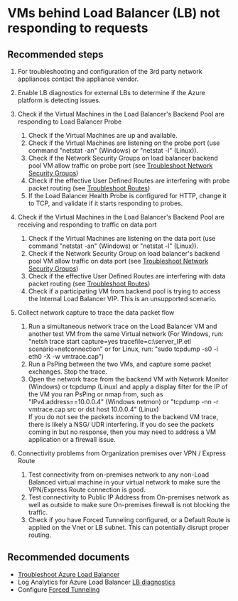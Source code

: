 <properties
	pageTitle="VMs behind Load Balancer (LB) not responding to requests"
	description="VMs behind Load Balancer (LB) not responding to requests"
	service="microsoft.network"
	resource="loadbalancers"
	authors="radwiv"
	displayOrder="15"
	selfHelpType="resource"
	supportTopicIds=""
	resourceTags=""
	productPesIds=""
	cloudEnvironments="MoonCake"
/>

# VMs behind Load Balancer (LB) not responding to requests

## **Recommended steps**

1. For troubleshooting and configuration of the 3rd party network appliances contact the appliance vendor. 
2. Enable LB diagnostics for external LBs to determine if the Azure platform is detecting issues. 
3. Check if the Virtual Machines in the Load Balancer's Backend Pool are responding to Load Balancer Probe<br>

    1. Check if the Virtual Machines are up and available.<br>
    2. Check if the Virtual Machines are listening on the probe port (use command "netstat -an" (Windows) or "netstat -l" (Linux)).<br>
    3. Check if the Network Security Groups on load balancer backend pool VM allow traffic on probe port (see [Troubleshoot Network Security Groups](https://docs.azure.cn/virtual-network/virtual-network-nsg-troubleshoot-portal))<br>
    4. Check if the effective User Defined Routes are interfering with probe packet routing (see [Troubleshoot Routes](https://docs.azure.cn/virtual-network/virtual-network-routes-troubleshoot-portal))<br>
    5. If the Load Balancer Health Probe is configured for HTTP,  change it to TCP, and validate if it starts responding to probes.<br> 

4. Check if the Virtual Machines in the Load Balancer's Backend Pool are receiving and responding to traffic on data port<br>

    1. Check if the Virtual Machines are listening on the data port (use command "netstat -an" (Windows) or "netstat -l" (Linux)).<br>
    2. Check if the Network Security Group on load balancer's backend pool VM allow traffic on data port (see [Troubleshoot Network Security Groups](https://docs.azure.cn/virtual-network/virtual-network-nsg-troubleshoot-portal))<br>
    3. Check if the effective User Defined Routes are interfering with data packet routing (see [Troubleshoot Routes](https://docs.azure.cn/virtual-network/virtual-network-routes-troubleshoot-portal))<br>
    4. Check if a participating VM from backend pool is trying to access the Internal Load Balancer VIP. This is an unsupported scenario.<br>

5. Collect network capture to trace the data packet flow<br> 

    1. Run a simultaneous network trace on the Load Balancer VM and another test VM from the same Virtual network (For Windows, run: "netsh trace start capture=yes tracefile=c:\server_IP.etl scenario=netconnection" or for Linux, run: "sudo tcpdump -s0 -i eth0 -X -w vmtrace.cap")<br>
    2. Run a PsPing between the two VMs, and capture some packet exchanges. Stop the trace.<br>
    3. Open the network trace from the backend VM with Network Monitor (Windows) or tcpdump (Linux) and apply a display filter for the IP of the VM you ran PsPing or nmap from, such as "IPv4.address==10.0.0.4" (Windows netmon) or "tcpdump -nn -r vmtrace.cap src or dst host 10.0.0.4" (Linux)<br>
    If you do not see the packets incoming to the backend VM trace, there is likely a NSG/ UDR interfering. If you do see the packets coming in but no response, then you may need to address a VM application or a firewall issue.<br>

6. Connectivity problems from Organization premises over VPN / Express Route<br>

    1. Test connectivity from on-premises network to any non-Load Balanced virtual machine in your virtual network to make sure the VPN/Express Route connection is good.<br>
    2. Test connectivity to Public IP Address from On-premises network as well as outside to make sure On-premises firewall is not blocking the traffic.<br>
    3. Check if you have Forced Tunneling configured, or a Default Route is applied on the Vnet or LB subnet. This can potentially disrupt proper routing.<br>

## **Recommended documents**

* [Troubleshoot Azure Load Balancer](https://docs.azure.cn/load-balancer/load-balancer-troubleshoot)<br>
* Log Analytics for Azure Load Balancer [LB diagnostics](https://docs.azure.cn/load-balancer/load-balancer-monitor-log)<br>
* Configure [Forced Tunneling](https://docs.azure.cn/vpn-gateway/vpn-gateway-forced-tunneling-rm)

